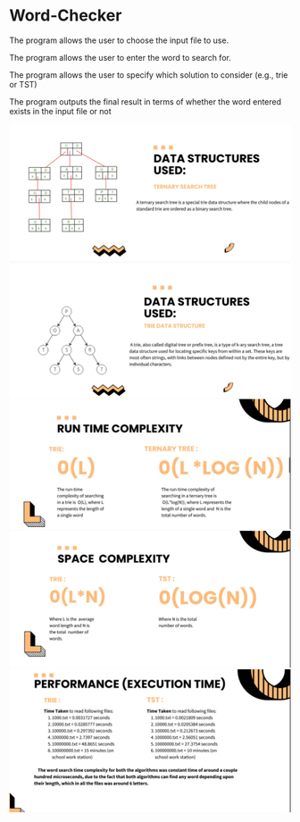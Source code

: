 # Word-Checker
The program allows the user to choose the input file to use.
<p></p>
The program allows the user to enter the word to search for.
<p></p>
The program allows the user to specify which solution to consider (e.g., trie or TST)
<p></p>
The program outputs the final result in terms of whether the word entered exists in the input file or not
<p></p>
<img src="/images/DS_1.png" alt="Alt text" title="Optional title">
<img src="/images/Ds-2.png" alt="Alt text" title="Optional title">
<img src="/images/Time-complexity.png" alt="Alt text" title="Optional title">
<img src="/images/Space complexity.png" alt="Alt text" title="Optional title">
<img src="/images/Performance.png" alt="Alt text" title="Optional title">
